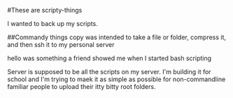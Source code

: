 #These are scripty-things

I wanted to back up my scripts.

##Commandy things
copy was intended to take a file or folder, compress it, and then ssh it to my personal server 

hello was something a friend showed me when I started bash scripting

Server is supposed to be all the scripts on my server. I'm building it for school and I'm trying to maek it as simple as possible for non-commandline familiar people to upload their itty bitty root folders. 
